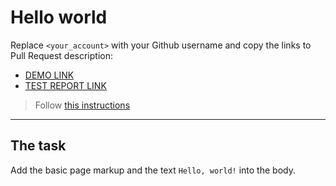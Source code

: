 # Hello world
Replace `<your_account>` with your Github username and copy the links to Pull Request description:
- [DEMO LINK](https://dant0n.github.io/layout_hello-world/)
- [TEST REPORT LINK](https://dant0n.github.io/layout_hello-world/report/html_report/)

> Follow [this instructions](https://mate-academy.github.io/layout_task-guideline/#how-to-solve-the-layout-tasks-on-github)
___

## The task
Add the basic page markup and the text `Hello, world!` into the body.
